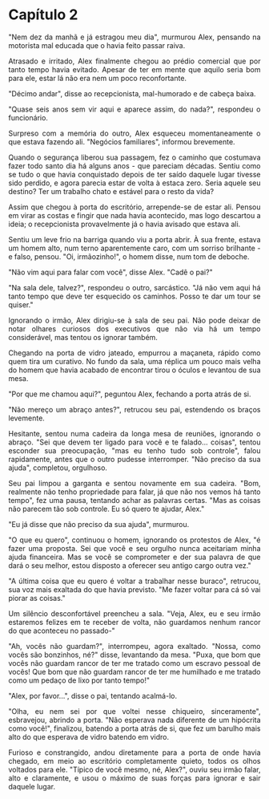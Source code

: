 # Capítulo 2

<p style="text-align: justify">"Nem dez da manhã e já estragou meu dia", murmurou Alex, pensando na motorista mal educada que o havia feito passar raiva.</p>
<p style="text-align: justify">Atrasado e irritado, Alex finalmente chegou ao prédio comercial que por tanto tempo havia evitado. Apesar de ter em mente que aquilo seria bom para ele, estar lá não era nem um poco reconfortante.</p>
<p style="text-align: justify">"Décimo andar", disse ao recepcionista, mal-humorado e de cabeça baixa.</p>
<p style="text-align: justify">"Quase seis anos sem vir aqui e aparece assim, do nada?", respondeu o funcionário.</p>
<p style="text-align: justify">Surpreso com a memória do outro, Alex esqueceu momentaneamente o que estava fazendo ali. "Negócios familiares", informou brevemente.</p>
<p style="text-align: justify">Quando o segurança liberou sua passagem, fez o caminho que costumava fazer todo santo dia há alguns anos - que pareciam décadas. Sentiu como se tudo o que havia conquistado depois de ter saído daquele lugar tivesse sido perdido, e agora parecia estar de volta à estaca zero. Seria aquele seu destino? Ter um trabalho chato e estável para o resto da vida?</p>
<p style="text-align: justify">Assim que chegou à porta do escritório, arrepende-se de estar ali. Pensou em virar as costas e fingir que nada havia acontecido, mas logo descartou a ideia; o recepcionista provavelmente já o havia avisado que estava ali.</p>
<p style="text-align: justify">Sentiu um leve frio na barriga quando viu a porta abrir. À sua frente, estava um homem alto, num terno aparentemente caro, com um sorriso brilhante - e falso, pensou. "Oi, irmãozinho!", o homem disse, num tom de deboche.</p>
<p style="text-align: justify">"Não vim aqui para falar com você", disse Alex. "Cadê o pai?"</p>
<p style="text-align: justify">"Na sala dele, talvez?", respondeu o outro, sarcástico. "Já não vem aqui há tanto tempo que deve ter esquecido os caminhos. Posso te dar um tour se quiser."</p>
<p style="text-align: justify">Ignorando o irmão, Alex dirigiu-se à sala de seu pai. Não pode deixar de notar olhares curiosos dos executivos que não via há um tempo considerável, mas tentou os ignorar também.</p>
<p style="text-align: justify">Chegando na porta de vidro jateado, empurrou a maçaneta, rápido como quem tira um curativo. No fundo da sala, uma réplica um pouco mais velha do homem que havia acabado de encontrar tirou o óculos e levantou de sua mesa.</p>
<p style="text-align: justify">"Por que me chamou aqui?", peguntou Alex, fechando a porta atrás de si.</p>
<p style="text-align: justify">"Não mereço um abraço antes?", retrucou seu pai, estendendo os braços levemente.</p>
<p style="text-align: justify">Hesitante, sentou numa cadeira da longa mesa de reuniões, ignorando o abraço. "Sei que devem ter ligado para você e te falado... coisas", tentou esconder sua preocupação, "mas eu tenho tudo sob controle", falou rapidamente, antes que o outro pudesse interromper. "Não preciso da sua ajuda", completou, orgulhoso.</p>
<p style="text-align: justify">Seu pai limpou a garganta e sentou novamente em sua cadeira. "Bom, realmente não tenho propriedade para falar, já que não nos vemos há tanto tempo", fez uma pausa, tentando achar as palavras certas. "Mas as coisas não parecem tão sob controle. Eu só quero te ajudar, Alex."</p>
<p style="text-align: justify">"Eu já disse que não preciso da sua ajuda", murmurou.</p>
<p style="text-align: justify">"O que eu quero", continuou o homem, ignorando os protestos de Alex, "é fazer uma proposta. Sei que você e seu orgulho nunca aceitariam minha ajuda financeira. Mas se você se comprometer e der sua palavra de que dará o seu melhor, estou disposto a oferecer seu antigo cargo outra vez."</p>
<p style="text-align: justify">"A última coisa que eu quero é voltar a trabalhar nesse buraco", retrucou, sua voz mais exaltada do que havia previsto. "Me fazer voltar para cá só vai piorar as coisas."</p>
<p style="text-align: justify">Um silêncio desconfortável preencheu a sala. "Veja, Alex, eu e seu irmão estaremos felizes em te receber de volta, não guardamos nenhum rancor do que aconteceu no passado-"</p>
<p style="text-align: justify">"Ah, vocês não guardam?", interrompeu, agora exaltado. "Nossa, como vocês são bonzinhos, né?" disse, levantando da mesa. "Puxa, que bom que vocês não guardam rancor de ter me tratado como um escravo pessoal de vocês! Que bom que não guardam rancor de ter me humilhado e me tratado como um pedaço de lixo por tanto tempo!"</p>
<p style="text-align: justify">"Alex, por favor...", disse o pai, tentando acalmá-lo.</p>
<p style="text-align: justify">"Olha, eu nem sei por que voltei nesse chiqueiro, sinceramente", esbravejou, abrindo a porta. "Não esperava nada diferente de um hipócrita como você!", finalizou, batendo a porta atrás de si, que fez um barulho mais alto do que esperava de vidro batendo em vidro.</p>
<p style="text-align: justify">Furioso e constrangido, andou diretamente para a porta de onde havia chegado, em meio ao escritório completamente quieto, todos os olhos voltados para ele. "Típico de você mesmo, né, Alex?", ouviu seu irmão falar, alto e claramente, e usou o máximo de suas forças para ignorar e sair daquele lugar.</p>